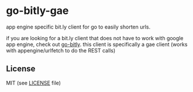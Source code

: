 # go-bitly-gae

app engine specific  bit.ly client for go to easily shorten urls.

if you are looking for a bit.ly client that does not have to work with google app engine, check out [go-bitly](https://github.com/streamrail/go-bitly). this client is specifically a gae client (works with appengine/urlfetch to do the REST calls)

## License

MIT (see [LICENSE](https://github.com/streamrail/go-bitly/blob/master/LICENSE) file)
